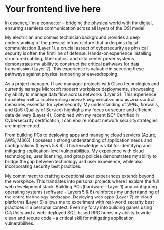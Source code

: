 # Your frontend live here

In essence, I'm a connector – bridging the physical world with the digital, ensuring seamless communication across all layers of the OSI model.

My electrician and comms technician background provides a deep understanding of the physical infrastructure that underpins digital communication (Layer 1), a crucial aspect of cybersecurity as physical security is often the first line of defense. Hands-on experience installing structured cabling, fiber optics, and data center power systems demonstrates my ability to construct the critical pathways for data transmission (Layer 2). This experience is valuable in securing these pathways against physical tampering or eavesdropping.

As a project manager, I have managed projects with Cisco technologies and currently manage Microsoft modern workplace deployments, showcasing my ability to manage data flow across networks (Layer 3). This experience translates well to implementing network segmentation and access control measures, essential for cybersecurity. My understanding of VPNs, firewalls, and QoS (Quality of Service) highlights my focus on secure and efficient data delivery (Layer 4). Combined with my recent ISC² Certified in Cybersecurity certification, I can ensure robust network security strategies are implemented.

From building PCs to deploying apps and managing cloud services (Azure, AWS, M365), I possess a strong understanding of application needs and configurations (Layers 5 & 6). This knowledge is vital for identifying and mitigating application-level vulnerabilities. My experience with cloud technologies, user licensing, and group policies demonstrates my ability to bridge the gap between technology and user experience, while also incorporating security best practices.

My commitment to crafting exceptional user experiences extends beyond the workplace. This translates into personal projects where I explore the full web development stack. Building PCs (hardware - Layer 1) and configuring operating systems (software - Layers 5 & 6) reinforces my understanding of the entire technology landscape. Deploying web apps (Layer 7) on cloud platforms (Layer 6) allows me to experiment with real-world security best practices in a personal context. Even my foray into building games using C#/Unity and a web-deployed SQL-based RPG hones my ability to write clean and secure code – a critical skill for mitigating application vulnerabilities.
